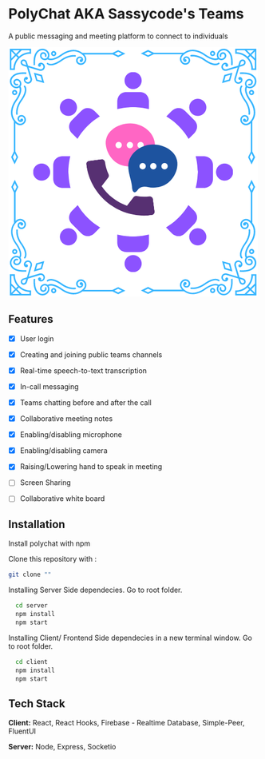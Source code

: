 
# PolyChat AKA Sassycode's Teams

A public messaging and meeting platform to connect to individuals



![Logo](img/PolyChat-Logo.png)


## Features

- [X] User login
- [X] Creating and joining public teams channels
- [X] Real-time speech-to-text transcription
- [X] In-call messaging
- [X] Teams chatting before and after the call
- [X] Collaborative meeting notes
- [X] Enabling/disabling microphone 
- [X] Enabling/disabling camera
- [X] Raising/Lowering hand to speak in meeting
- [ ] Screen Sharing
- [ ] Collaborative white board

    
## Installation

Install polychat with npm

Clone this repository with :
```bash
git clone ""
```

Installing Server Side dependecies. Go to root folder.

```bash
  cd server
  npm install
  npm start
```

Installing Client/ Frontend Side dependecies in a new terminal window. Go to root folder.
```bash
  cd client
  npm install
  npm start
```
    
## Tech Stack

**Client:** React, React Hooks, Firebase - Realtime Database, Simple-Peer, FluentUI

**Server:** Node, Express, Socketio

  